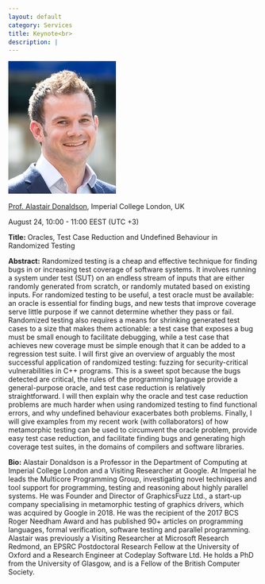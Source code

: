 ```yaml
---
layout: default
category: Services
title: Keynote<br>
description: |
---
```

![](../img/alastair-donaldson.jpg)

[Prof. Alastair Donaldson](https://www.imperial.ac.uk/people/alastair.donaldson), Imperial College London, UK

August 24, 10:00 - 11:00 EEST (UTC +3) 

**Title:** Oracles, Test Case Reduction and Undefined Behaviour in Randomized Testing

**Abstract:** Randomized testing is a cheap and effective technique for finding bugs in or increasing test coverage of software systems. It involves running a system under test (SUT) on an endless stream of inputs that are either randomly generated from scratch, or randomly mutated based on existing inputs. For randomized testing to be useful, a test oracle must be available: an oracle is essential for finding bugs, and new tests that improve coverage serve little purpose if we cannot determine whether they pass or fail. Randomized testing also requires a means for shrinking generated test cases to a size that makes them actionable: a test case that exposes a bug must be small enough to facilitate debugging, while a test case that achieves new coverage must be simple enough that it can be added to a regression test suite. I will first give an overview of arguably the most successful application of randomized testing: fuzzing for security-critical vulnerabilities in C++ programs. This is a sweet spot because the bugs detected are critical, the rules of the programming language provide a general-purpose oracle, and test case reduction is relatively straightforward. I will then explain why the oracle and test case reduction problems are much harder when using randomized testing to find functional errors, and why undefined behaviour exacerbates both problems. Finally, I will give examples from my recent work (with collaborators) of how metamorphic testing can be used to circumvent the oracle problem, provide easy test case reduction, and facilitate finding bugs and generating high coverage test suites, in the domains of compilers and software libraries.

**Bio:** Alastair Donaldson is a Professor in the Department of Computing at Imperial College London and a Visiting Researcher at Google. At Imperial he leads the Multicore Programming Group, investigating novel techniques and tool support for programming, testing and reasoning about highly parallel systems. He was Founder and Director of GraphicsFuzz Ltd., a start-up company specialising in metamorphic testing of graphics drivers, which was acquired by Google in 2018. He was the recipient of the 2017 BCS Roger Needham Award and has published 90+ articles on programming languages, formal verification, software testing and parallel programming.  Alastair was previously a Visiting Researcher at Microsoft Research Redmond, an EPSRC Postdoctoral Research Fellow at the University of Oxford and a Research Engineer at Codeplay Software Ltd.  He holds a PhD from the University of Glasgow, and is a Fellow of the British Computer Society.
  
